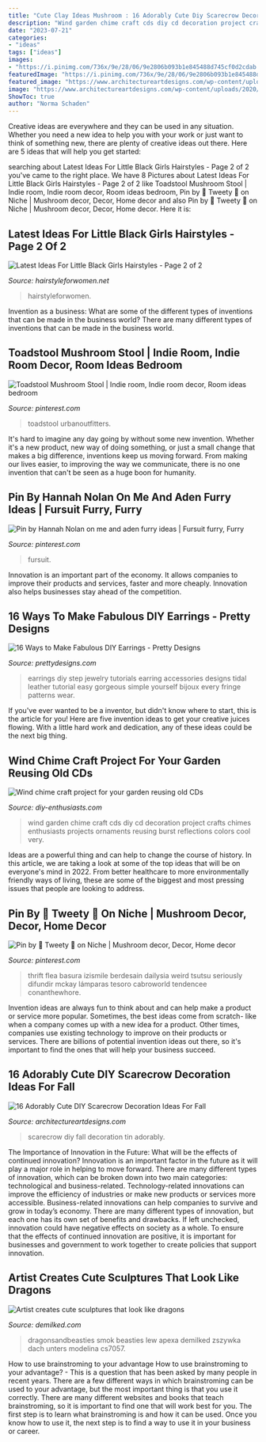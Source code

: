 ```yaml
---
title: "Cute Clay Ideas Mushroom : 16 Adorably Cute Diy Scarecrow Decoration Ideas For Fall"
description: "Wind garden chime craft cds diy cd decoration project crafts chimes enthusiasts projects ornaments reusing burst reflections colors cool very"
date: "2023-07-21"
categories:
- "ideas"
tags: ["ideas"]
images:
- "https://i.pinimg.com/736x/9e/28/06/9e2806b093b1e845488d745cf0d2cdab.jpg"
featuredImage: "https://i.pinimg.com/736x/9e/28/06/9e2806b093b1e845488d745cf0d2cdab.jpg"
featured_image: "https://www.architectureartdesigns.com/wp-content/uploads/2020/10/16-Adorably-Cute-DIY-Scarecrow-Decoration-Ideas-For-Fall-15.jpg"
image: "https://www.architectureartdesigns.com/wp-content/uploads/2020/10/16-Adorably-Cute-DIY-Scarecrow-Decoration-Ideas-For-Fall-15.jpg"
ShowToc: true
author: "Norma Schaden"
---
```



Creative ideas are everywhere and they can be used in any situation. Whether you need a new idea to help you with your work or just want to think of something new, there are plenty of creative ideas out there. Here are 5 ideas that will help you get started: 

	

		
searching about Latest Ideas For Little Black Girls Hairstyles - Page 2 of 2 you've came to the right place. We have 8 Pictures about Latest Ideas For Little Black Girls Hairstyles - Page 2 of 2 like Toadstool Mushroom Stool | Indie room, Indie room decor, Room ideas bedroom, Pin by 🌷 Tweety 🌷 on Niche | Mushroom decor, Decor, Home decor and also Pin by 🌷 Tweety 🌷 on Niche | Mushroom decor, Decor, Home decor. Here it is:
		
    
## Latest Ideas For Little Black Girls Hairstyles - Page 2 Of 2

<img loading=lazy src="https://hairstyleforwomen.net/wp-content/uploads/2021/05/Little-black-girls-hairstyles-Long-pony.jpg" onerror="this.onerror=null;this.src='https://tse1.mm.bing.net/th?id=OIP.k8gyeksTU4ZbIX1Vcq6jYAHaLH&amp;pid=15.1';" alt="Latest Ideas For Little Black Girls Hairstyles - Page 2 of 2">

_Source: hairstyleforwomen.net_

>hairstyleforwomen. 

	

Invention as a business: What are some of the different types of inventions that can be made in the business world?
There are many different types of inventions that can be made in the business world.

    
## Toadstool Mushroom Stool | Indie Room, Indie Room Decor, Room Ideas Bedroom

<img loading=lazy src="https://i.pinimg.com/736x/52/fb/69/52fb697d0313134cc8030223ea9ca90a.jpg" onerror="this.onerror=null;this.src='https://tse3.mm.bing.net/th?id=OIP.FyzWIOvKctDlW_Z_RbzcQgHaLG&amp;pid=15.1';" alt="Toadstool Mushroom Stool | Indie room, Indie room decor, Room ideas bedroom">

_Source: pinterest.com_

>toadstool urbanoutfitters. 

	

It's hard to imagine any day going by without some new invention. Whether it's a new product, new way of doing something, or just a small change that makes a big difference, inventions keep us moving forward. From making our lives easier, to improving the way we communicate, there is no one invention that can't be seen as a huge boon for humanity.

    
## Pin By Hannah Nolan On Me And Aden Furry Ideas | Fursuit Furry, Furry

<img loading=lazy src="https://i.pinimg.com/736x/50/2c/72/502c72b3dd895342425f67b922471954.jpg" onerror="this.onerror=null;this.src='https://tse1.mm.bing.net/th?id=OIP.lL1FE4OoLm66TZhUQsZnyAHaMU&amp;pid=15.1';" alt="Pin by Hannah Nolan on me and aden furry ideas | Fursuit furry, Furry">

_Source: pinterest.com_

>fursuit. 

	

Innovation is an important part of the economy. It allows companies to improve their products and services, faster and more cheaply. Innovation also helps businesses stay ahead of the competition. 

    
## 16 Ways To Make Fabulous DIY Earrings - Pretty Designs

<img loading=lazy src="http://www.prettydesigns.com/wp-content/uploads/2014/05/DIY-Ethnic-Earrings.jpg" onerror="this.onerror=null;this.src='https://tse2.mm.bing.net/th?id=OIP.8cgmhZiAaFGOVwjnZ2G-twHaJd&amp;pid=15.1';" alt="16 Ways to Make Fabulous DIY Earrings - Pretty Designs">

_Source: prettydesigns.com_

>earrings diy step jewelry tutorials earring accessories designs tidal leather tutorial easy gorgeous simple yourself bijoux every fringe patterns wear. 

	

If you've ever wanted to be a inventor, but didn't know where to start, this is the article for you! Here are five invention ideas to get your creative juices flowing. With a little hard work and dedication, any of these ideas could be the next big thing.

    
## Wind Chime Craft Project For Your Garden Reusing Old CDs

<img loading=lazy src="https://www.diy-enthusiasts.com/wp-content/uploads/2014/05/wind-chime-craft-project-diy-garden-decoration-old-cd.jpg" onerror="this.onerror=null;this.src='https://tse2.mm.bing.net/th?id=OIP.dTFr5TMbxOKq9_HiF7VXAQHaLK&amp;pid=15.1';" alt="Wind chime craft project for your garden reusing old CDs">

_Source: diy-enthusiasts.com_

>wind garden chime craft cds diy cd decoration project crafts chimes enthusiasts projects ornaments reusing burst reflections colors cool very. 

	

Ideas are a powerful thing and can help to change the course of history. In this article, we are taking a look at some of the top ideas that will be on everyone's mind in 2022. From better healthcare to more environmentally friendly ways of living, these are some of the biggest and most pressing issues that people are looking to address.

    
## Pin By 🌷 Tweety 🌷 On Niche | Mushroom Decor, Decor, Home Decor

<img loading=lazy src="https://i.pinimg.com/736x/9e/28/06/9e2806b093b1e845488d745cf0d2cdab.jpg" onerror="this.onerror=null;this.src='https://tse3.mm.bing.net/th?id=OIP.7R0-0Xuy_tXYQO3PxdvW1gHaJ5&amp;pid=15.1';" alt="Pin by 🌷 Tweety 🌷 on Niche | Mushroom decor, Decor, Home decor">

_Source: pinterest.com_

>thrift flea basura izismile berdesain dailysia weird tsutsu seriously difundir mckay lámparas tesoro cabroworld tendencee conanthewhore. 

	

Invention ideas are always fun to think about and can help make a product or service more popular. Sometimes, the best ideas come from scratch- like when a company comes up with a new idea for a product. Other times, companies use existing technology to improve on their products or services. There are billions of potential invention ideas out there, so it's important to find the ones that will help your business succeed.

    
## 16 Adorably Cute DIY Scarecrow Decoration Ideas For Fall

<img loading=lazy src="https://www.architectureartdesigns.com/wp-content/uploads/2020/10/16-Adorably-Cute-DIY-Scarecrow-Decoration-Ideas-For-Fall-15.jpg" onerror="this.onerror=null;this.src='https://tse4.mm.bing.net/th?id=OIP.v4-DpaB88JcM3AdgjPVOAgHaLT&amp;pid=15.1';" alt="16 Adorably Cute DIY Scarecrow Decoration Ideas For Fall">

_Source: architectureartdesigns.com_

>scarecrow diy fall decoration tin adorably. 

	

The Importance of Innovation in the Future: What will be the effects of continued innovation?
Innovation is an important factor in the future as it will play a major role in helping to move forward. There are many different types of innovation, which can be broken down into two main categories: technological and business-related. Technology-related innovations can improve the efficiency of industries or make new products or services more accessible. Business-related innovations can help companies to survive and grow in today’s economy. There are many different types of innovation, but each one has its own set of benefits and drawbacks. If left unchecked, innovation could have negative effects on society as a whole. To ensure that the effects of continued innovation are positive, it is important for businesses and government to work together to create policies that support innovation.

    
## Artist Creates Cute Sculptures That Look Like Dragons

<img loading=lazy src="https://www.demilked.com/magazine/wp-content/uploads/2015/09/lion_dragon_by_dragonsandbeasties-d7rivsq-700x600.jpg" onerror="this.onerror=null;this.src='https://tse2.mm.bing.net/th?id=OIP.ZUsla2D5iU5QoIZeb4uTnAHaGW&amp;pid=15.1';" alt="Artist creates cute sculptures that look like dragons">

_Source: demilked.com_

>dragonsandbeasties smok beasties lew apexa demilked zszywka dach unters modelina cs7057. 

	

How to use brainstroming to your advantage
How to use brainstroming to your advantage? - This is a question that has been asked by many people in recent years. There are a few different ways in which brainstroming can be used to your advantage, but the most important thing is that you use it correctly. There are many different websites and books that teach brainstroming, so it is important to find one that will work best for you. The first step is to learn what brainstroming is and how it can be used. Once you know how to use it, the next step is to find a way to use it in your business or career.

